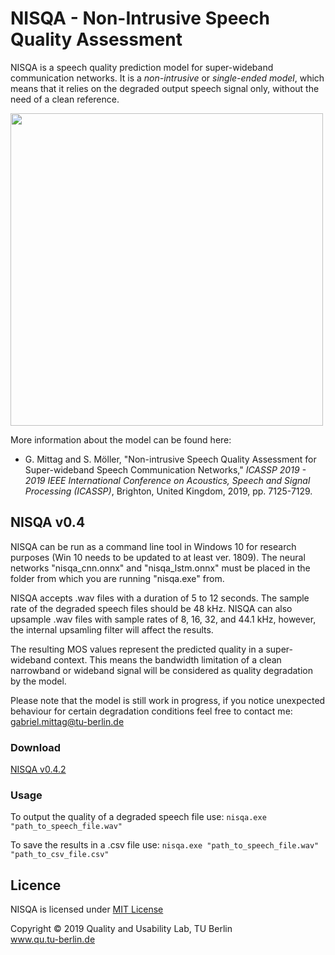 
# NISQA - Non-Intrusive Speech Quality Assessment
NISQA is a speech quality prediction model for super-wideband communication networks. It is a *non-intrusive* or *single-ended model*, which means that it relies on the degraded output speech signal only, without the need of a clean reference. 


<img src="https://github.com/gabrielmittag/NISQA/blob/master/model.png" width="500">


More information about the model can be found here:

 - G. Mittag and S. Möller, "Non-intrusive Speech Quality Assessment for Super-wideband Speech Communication Networks," *ICASSP 2019 - 2019 IEEE International Conference on Acoustics, Speech and Signal Processing (ICASSP)*, Brighton, United Kingdom, 2019, pp. 7125-7129.

## NISQA v0.4
NISQA can be run as a command line tool in Windows 10 for research purposes (Win 10 needs to be updated to at least ver. 1809). The neural networks "nisqa_cnn.onnx" and "nisqa_lstm.onnx" must be placed in the folder from which you are running "nisqa.exe" from.

NISQA accepts .wav files with a duration of 5 to 12 seconds. The sample rate of the degraded speech files should be 48 kHz. NISQA can also upsample .wav files with sample rates of 8, 16, 32, and 44.1 kHz, however, the internal upsamling filter will affect the results.

The resulting MOS values represent the predicted quality in a super-wideband context. This means the bandwidth limitation of a clean narrowband or wideband signal will be considered as quality degradation by the model.

Please note that the model is still work in progress, if you notice unexpected behaviour for certain degradation conditions feel free to contact me: gabriel.mittag@tu-berlin.de

### Download
[NISQA v0.4.2](https://github.com/gabrielmittag/NISQA/releases/download/v0.4.2/nisqa.zip)

### Usage
To output the quality of a degraded speech file use: `nisqa.exe "path_to_speech_file.wav"`

To save the results in a .csv file use: `nisqa.exe "path_to_speech_file.wav" "path_to_csv_file.csv"`

## Licence
NISQA is licensed under [MIT License](https://github.com/gabrielmittag/NISQA/blob/master/LICENSE)


Copyright © 2019 Quality and Usability Lab, TU Berlin  
www.qu.tu-berlin.de


